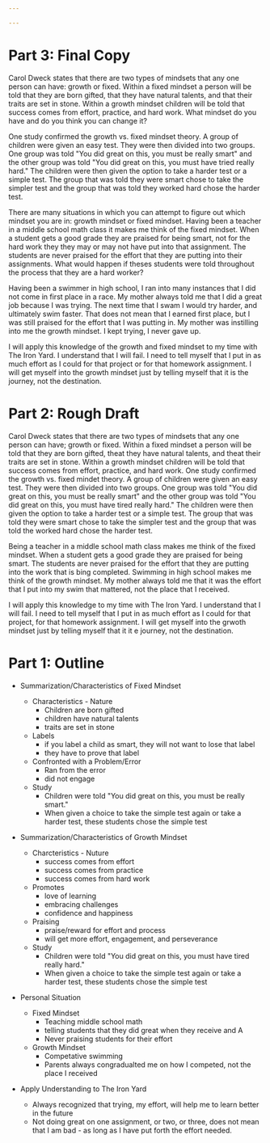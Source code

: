 ```yaml
---

---
```


# Part 3: Final Copy

Carol Dweck states that there are two types of mindsets that any one person can have: growth or fixed. Within a fixed mindset a person will be told that they are born gifted, that they have natural talents, and that their traits are set in stone. Within a growth mindset children will be told that success comes from effort, practice, and hard work. What mindset do you have and do you think you can change it?

One study confirmed the growth vs. fixed mindset theory. A group of children were given an easy test. They were then divided into two groups. One group was told "You did great on this, you must be really smart" and the other group was told "You did great on this, you must have tried really hard." The children were then given the option to take a harder test or a simple test. The group that was told they were smart chose to take the simpler test and the group that was told they worked hard chose the harder test. 

There are many situations in which you can attempt to figure out which mindset you are in: growth mindset or fixed mindset. Having been a teacher in a middle school math class it makes me think of the fixed mindset. When a student gets a good grade they are praised for being smart, not for the hard work they they may or may not have put into that assignment. The students are never praised for the effort that they are putting into their assignments. What would happen if theses students were told throughout the process that they are a hard worker? 

Having been a swimmer in high school, I ran into many instances that I did not come in first place in a race. My mother always told me that I did a great job because I was trying. The next time that I swam I would try harder, and ultimately swim faster. That does not mean that I earned first place, but I was still praised for the effort that I was putting in. My mother was instilling into me the growth mindset. I kept trying, I never gave up. 

I will apply this knowledge of the growth and fixed mindset to my time with The Iron Yard. I understand that I will fail. I need to tell myself that I put in as much effort as I could for that project or for that homework assignment. I will get myself into the growth mindset just by telling myself that it is the journey, not the destination. 

# Part 2: Rough Draft

Carol Dweck states that there are two types of mindsets that any one person can have; growth or fixed. Within a fixed mindset a person will be told that they are born gifted, theat they have natural talents, and theat their traits are set in stone. Within a growth mindset children will be told that success comes from effort, practice, and hard work. One study confirmed the growth vs. fixed mindet theory. A group of children were given an easy test. They were then divided into two groups. One group was told "You did great on this, you must be really smart" and the other group was told "You did great on this, you must have tired really hard." The children were then given the option to take a harder test or a simple test. The group that was told they were smart chose to take the simpler test and the group that was told the worked hard chose the harder test. 

Being a teacher in a middle school math class makes me think of the fixed mindset. When a student gets a good grade they are praised for being smart. The students are never praised for the effort that they are putting into the work that is bing completed. Swimming in high school makes me think of the growth mindset. My mother always told me that it was the effort that I put into my swim that mattered, not the place that I received. 

I will apply this knowledge to my time with The Iron Yard. I understand that I will fail. I need to tell myself that I put in as much effort as I could for that project, for that homework assignment. I will get myself into the grwoth mindset just by telling myself that it it e journey, not the destination. 

# Part 1: Outline
* Summarization/Characteristics of Fixed Mindset
  * Characteristics - Nature
    * Children are born gifted
    * children have natural talents
    * traits are set in stone
  * Labels
    * if you label a child as smart, they will not want to lose that label
    * they have to prove that label
  * Confronted with a Problem/Error
    * Ran from the error
    * did not engage
  * Study
    * Children were told "You did great on this, you must be really smart."
    * When given a choice to take the simple test again or take a harder test, these students chose the simple test

* Summarization/Characteristics of Growth Mindset
  * Charcteristics - Nuture
    * success comes from effort
    * success comes from practice
    * success comes from hard work
  * Promotes
    * love of learning
    * embracing challenges
    * confidence and happiness
  * Praising
    * praise/reward for effort and process
    * will get more effort, engagement, and perseverance
  * Study
    * Children were told "You did great on this, you must have tired really hard."
    * When given a choice to take the simple test again or take a harder test, these students chose the simple test
    
* Personal Situation
  * Fixed Mindset
    * Teaching middle school math
    * telling students that they did great when they receive and A
    * Never praising students for their effort
  * Growth Mindset
    * Competative swimming
    * Parents always congradualted me on how I competed, not the place I received
    
* Apply Understanding to The Iron Yard
  * Always recognized that trying, my effort, will help me to learn better in the future
  * Not doing great on one assignment, or two, or three, does not mean that I am bad - as long as I have put forth the effort needed. 
